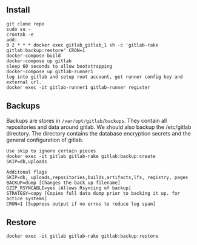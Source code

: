## Install
```
git clone repo
sudo su -
crontab -e
add:
0 2 * * * docker exec gitlab_gitlab_1 sh -c 'gitlab-rake gitlab:backup:restore' CRON=1
docker-compose build
docker-compose up gitlab
sleep 60 seconds to allow bootstrapping
docker-compose up gitlab-runner1
log into gitlab and setup root account, get runner config key and external url.
docker exec -it gitlab-runner1 gitlab-runner register
```

## Backups
Backups are stores in ``/var/opt/gitlab/backups``. They contain all repositories and data around gitlab. We should
also backup the /etc/gitlab directory. The directory contains the database encryption secrets and 
the general configuration of gitlab. 
```
Use skip to ignore certain pieces
docker exec -it gitlab gitlab-rake gitlab:backup:create SKIP=db,uploads

Additonal flags
SKIP=db, uploads,repositories,builds,artifacts,lfs, registry, pages
BACKUP=dump [Changes the back up filename]
GZIP_RSYNCABLE=yes [Allows Rsyncing of backup]
STRATEGY=copy [Copies full data dump prior to backing it up. for actice systems]
CRON=1 [Suppress output if no erros to reduce log spam]
```

## Restore
```
docker exec -it gitlab gitlab-rake gitlab:backup:restore
```